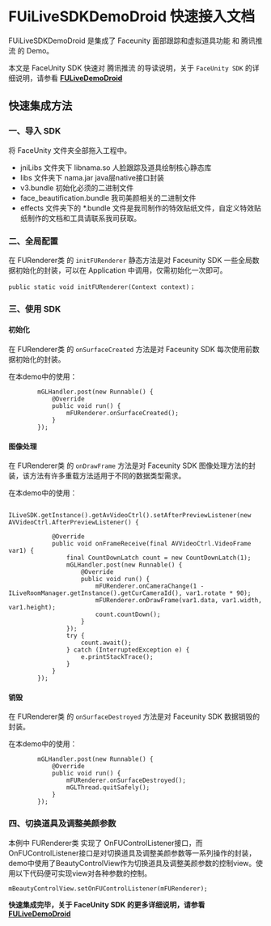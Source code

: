 # FUiLiveSDKDemoDroid 快速接入文档

FUiLiveSDKDemoDroid 是集成了 Faceunity 面部跟踪和虚拟道具功能 和 腾讯推流 的 Demo。

本文是 FaceUnity SDK 快速对 腾讯推流 的导读说明，关于 `FaceUnity SDK` 的详细说明，请参看 **[FULiveDemoDroid](https://github.com/Faceunity/FULiveDemoDroid/tree/dev)**



## 快速集成方法

### 一、导入 SDK

将 FaceUnity 文件夹全部拖入工程中。

- jniLibs 文件夹下 libnama.so 人脸跟踪及道具绘制核心静态库
- libs 文件夹下 nama.jar java层native接口封装
- v3.bundle 初始化必须的二进制文件
- face_beautification.bundle 我司美颜相关的二进制文件
- effects 文件夹下的 *.bundle 文件是我司制作的特效贴纸文件，自定义特效贴纸制作的文档和工具请联系我司获取。

### 二、全局配置

在 FURenderer类 的  `initFURenderer` 静态方法是对 Faceunity SDK 一些全局数据初始化的封装，可以在 Application 中调用，仅需初始化一次即可。

```
public static void initFURenderer(Context context)；
```

### 三、使用 SDK

#### 初始化

在 FURenderer类 的  `onSurfaceCreated` 方法是对 Faceunity SDK 每次使用前数据初始化的封装。

在本demo中的使用：

```
        mGLHandler.post(new Runnable() {
            @Override
            public void run() {
                mFURenderer.onSurfaceCreated();
            }
        });
```

#### 图像处理

在 FURenderer类 的  `onDrawFrame` 方法是对 Faceunity SDK 图像处理方法的封装，该方法有许多重载方法适用于不同的数据类型需求。

在本demo中的使用：

```
        ILiveSDK.getInstance().getAvVideoCtrl().setAfterPreviewListener(new AVVideoCtrl.AfterPreviewListener() {

            @Override
            public void onFrameReceive(final AVVideoCtrl.VideoFrame var1) {
                final CountDownLatch count = new CountDownLatch(1);
                mGLHandler.post(new Runnable() {
                    @Override
                    public void run() {
                        mFURenderer.onCameraChange(1 - ILiveRoomManager.getInstance().getCurCameraId(), var1.rotate * 90);
                        mFURenderer.onDrawFrame(var1.data, var1.width, var1.height);
                        count.countDown();
                    }
                });
                try {
                    count.await();
                } catch (InterruptedException e) {
                    e.printStackTrace();
                }
            }
        });
```

#### 销毁

在 FURenderer类 的  `onSurfaceDestroyed` 方法是对 Faceunity SDK 数据销毁的封装。

在本demo中的使用：

```
        mGLHandler.post(new Runnable() {
            @Override
            public void run() {
                mFURenderer.onSurfaceDestroyed();
                mGLThread.quitSafely();
            }
        });
```

### 四、切换道具及调整美颜参数

本例中 FURenderer类 实现了 OnFUControlListener接口，而OnFUControlListener接口是对切换道具及调整美颜参数等一系列操作的封装，demo中使用了BeautyControlView作为切换道具及调整美颜参数的控制view。使用以下代码便可实现view对各种参数的控制。

```
mBeautyControlView.setOnFUControlListener(mFURenderer);
```

**快速集成完毕，关于 FaceUnity SDK 的更多详细说明，请参看 [FULiveDemoDroid](https://github.com/Faceunity/FULiveDemoDroid/tree/dev)**